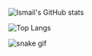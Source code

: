 ![Ismail's GitHub stats](https://github-readme-stats.vercel.app/api?username=smile-plzz&show_icons=true&theme=radical)

![Top Langs](https://github-readme-stats.vercel.app/api/top-langs/?username=smile-plzz&layout=compact&theme=radical)

![snake gif](https://github.com/smile-plzz/smile-plzz/blob/output/github-contribution-grid-snake.svg)

